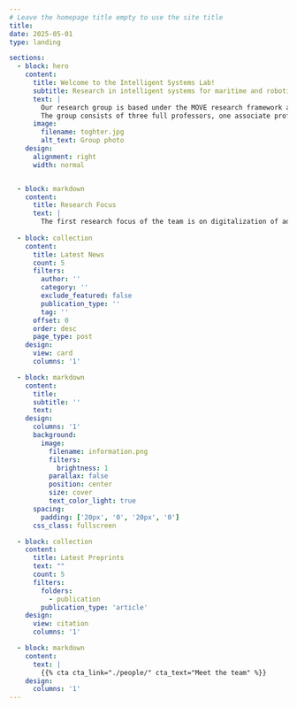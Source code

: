 ```yaml
---
# Leave the homepage title empty to use the site title
title:
date: 2025-05-01
type: landing

sections:
  - block: hero
    content:
      title: Welcome to the Intelligent Systems Lab!
      subtitle: Research in intelligent systems for maritime and robotics
      text: |
        Our research group is based under the MOVE research framework and belongs to <a href="https://www.ntnu.edu/ihb/department-of-ocean-operations-and-civil-engineering" target="_blank">the Department of Ocean Operations and Civil Engineering</a> under <a href="https://www.ntnu.edu/iv" target="_blank">the Faculty of Engineering</a>.
        The group consists of three full professors, one associate professor, three postdoctoral research fellows, and nine Ph.D. candidates.
      image:
        filename: toghter.jpg
        alt_text: Group photo
    design:
      alignment: right
      width: normal


  - block: markdown
    content:
      title: Research Focus
      text: |    
        The first research focus of the team is on digitalization of advanced marine systems, a field known for its multidisciplinary nature encompassing hydrodynamics, thermal analysis, control, etc. While conventional approaches typically involve the separate simulation of these subsystems, the team leading by Prof. Zhang pioneered the development of an integrated co-simulation framework for marine surface vessels, seamlessly incorporating over 10 multidisciplinary subsystems. The research works extended to the creation of a digital twin for marine vessels in real operation as the first, enabling remote monitoring and control of these complex systems. The second distinct research in the lab is in the area of physics-data cooperative hybrid modelling and control of marine vessels considering environmental and operational uncertainties. Unlike classic model-based or pure data-driven approaches, there have been few attempts to build predictive models by organically incorporating them together in a holistic manner. One of the primary reasons is that the model complexity due to frequent interaction with water results in an inaccurate description of marine vehicle dynamics. Furthermore, uncertainties and environmental disturbance including as operational conditional changing, wind and waves, add extra complexity and hinder obtaining ship dynamic model with high fidelity.
        
  - block: collection
    content:
      title: Latest News
      count: 5
      filters:
        author: ''
        category: ''
        exclude_featured: false
        publication_type: ''
        tag: ''
      offset: 0
      order: desc
      page_type: post
    design:
      view: card
      columns: '1'

  - block: markdown
    content:
      title:
      subtitle: ''
      text:
    design:
      columns: '1'
      background:
        image: 
          filename: information.png
          filters:
            brightness: 1
          parallax: false
          position: center
          size: cover
          text_color_light: true
      spacing:
        padding: ['20px', '0', '20px', '0']
      css_class: fullscreen

  - block: collection
    content:
      title: Latest Preprints
      text: ""
      count: 5
      filters:
        folders:
          - publication
        publication_type: 'article'
    design:
      view: citation
      columns: '1'

  - block: markdown
    content:
      text: |
        {{% cta cta_link="./people/" cta_text="Meet the team" %}}
    design:
      columns: '1'
---
```

